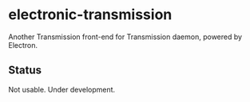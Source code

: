 # electronic-transmission
Another Transmission front-end for Transmission daemon, powered by Electron.

Status
---
Not usable. Under development.
